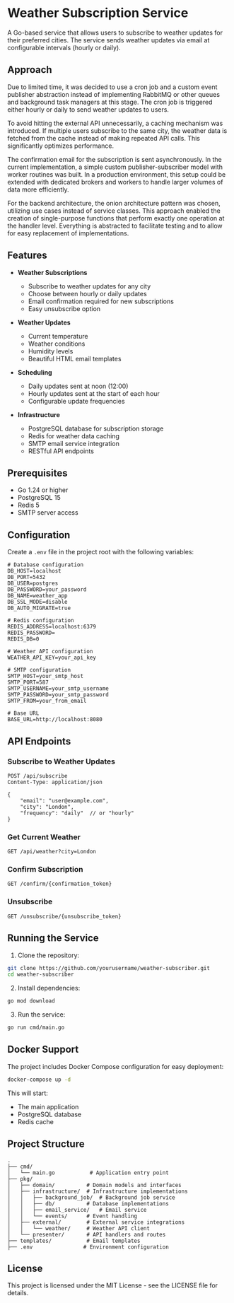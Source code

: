 # Weather Subscription Service

A Go-based service that allows users to subscribe to weather updates for their preferred cities. The service sends weather updates via email at configurable intervals (hourly or daily).

## Approach
Due to limited time, it was decided to use a cron job and a custom event publisher abstraction instead of implementing RabbitMQ or other queues and background task managers at this stage. The cron job is triggered either hourly or daily to send weather updates to users.

To avoid hitting the external API unnecessarily, a caching mechanism was introduced. If multiple users subscribe to the same city, the weather data is fetched from the cache instead of making repeated API calls. This significantly optimizes performance.

The confirmation email for the subscription is sent asynchronously. In the current implementation, a simple custom publisher-subscriber model with worker routines was built. In a production environment, this setup could be extended with dedicated brokers and workers to handle larger volumes of data more efficiently.

For the backend architecture, the onion architecture pattern was chosen, utilizing use cases instead of service classes. This approach enabled the creation of single-purpose functions that perform exactly one operation at the handler level. Everything is abstracted to facilitate testing and to allow for easy replacement of implementations.

## Features

- **Weather Subscriptions**
  - Subscribe to weather updates for any city
  - Choose between hourly or daily updates
  - Email confirmation required for new subscriptions
  - Easy unsubscribe option

- **Weather Updates**
  - Current temperature
  - Weather conditions
  - Humidity levels
  - Beautiful HTML email templates

- **Scheduling**
  - Daily updates sent at noon (12:00)
  - Hourly updates sent at the start of each hour
  - Configurable update frequencies

- **Infrastructure**
  - PostgreSQL database for subscription storage
  - Redis for weather data caching
  - SMTP email service integration
  - RESTful API endpoints

## Prerequisites

- Go 1.24 or higher
- PostgreSQL 15
- Redis 5
- SMTP server access

## Configuration

Create a `.env` file in the project root with the following variables:

```env
# Database configuration
DB_HOST=localhost
DB_PORT=5432
DB_USER=postgres
DB_PASSWORD=your_password
DB_NAME=weather_app
DB_SSL_MODE=disable
DB_AUTO_MIGRATE=true

# Redis configuration
REDIS_ADDRESS=localhost:6379
REDIS_PASSWORD=
REDIS_DB=0

# Weather API configuration
WEATHER_API_KEY=your_api_key

# SMTP configuration
SMTP_HOST=your_smtp_host
SMTP_PORT=587
SMTP_USERNAME=your_smtp_username
SMTP_PASSWORD=your_smtp_password
SMTP_FROM=your_from_email

# Base URL
BASE_URL=http://localhost:8080
```

## API Endpoints

### Subscribe to Weather Updates
```http
POST /api/subscribe
Content-Type: application/json

{
    "email": "user@example.com",
    "city": "London",
    "frequency": "daily"  // or "hourly"
}
```

### Get Current Weather
```http
GET /api/weather?city=London
```

### Confirm Subscription
```http
GET /confirm/{confirmation_token}
```

### Unsubscribe
```http
GET /unsubscribe/{unsubscribe_token}
```

## Running the Service

1. Clone the repository:
```bash
git clone https://github.com/yourusername/weather-subscriber.git
cd weather-subscriber
```

2. Install dependencies:
```bash
go mod download
```

3. Run the service:
```bash
go run cmd/main.go
```

## Docker Support

The project includes Docker Compose configuration for easy deployment:

```bash
docker-compose up -d
```

This will start:
- The main application
- PostgreSQL database
- Redis cache

## Project Structure

```
.
├── cmd/
│   └── main.go           # Application entry point
├── pkg/
│   ├── domain/          # Domain models and interfaces
│   ├── infrastructure/  # Infrastructure implementations
│   │   ├── background_job/  # Background job service
│   │   ├── db/          # Database implementations
│   │   ├── email_service/   # Email service
│   │   └── events/      # Event handling
│   ├── external/        # External service integrations
│   │   └── weather/     # Weather API client
│   └── presenter/       # API handlers and routes
├── templates/           # Email templates
├── .env                # Environment configuration
```

## License

This project is licensed under the MIT License - see the LICENSE file for details.